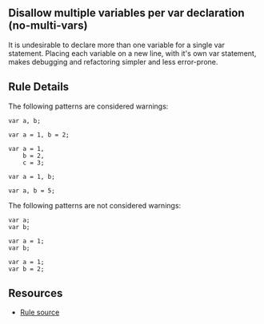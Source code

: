 ## Disallow multiple variables per var declaration (no-multi-vars)
It is undesirable to declare more than one variable for a single var statement. Placing each variable on a new line, with it's own var statement, makes debugging and refactoring simpler and less error-prone.

## Rule Details


The following patterns are considered warnings:
```
var a, b;

var a = 1, b = 2;

var a = 1,
    b = 2,
    c = 3;
    
var a = 1, b;

var a, b = 5;
```


The following patterns are not considered warnings:
```
var a;
var b;

var a = 1;
var b;

var a = 1;
var b = 2;
```

## Resources
 - [Rule source](https://github.com/davidwaterston/eslint-rules/blob/master/no-multi-vars.js)
